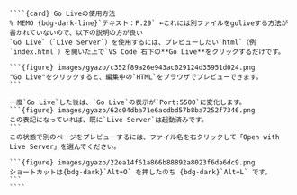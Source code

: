 `````{div} taskcard
````{card} Go Liveの使用方法
% MEMO {bdg-dark-line}`テキスト：P.29` ←これには別ファイルをgoliveする方法が書かれていないので、以下の説明の方が良い
`Go Live`（`Live Server`）を使用するには、プレビューしたい`html`（例`index.html`）を開いた上で`VS Code`右下の**Go Live**をクリックするだけです。

```{figure} images/gyazo/c352f89a26e943ac029124d35951d024.png
"Go Live"をクリックすると、編集中の`HTML`をブラウザでプレビューできます。
```

一度`Go Live`した後は、`Go Live`の表示が`Port:5500`に変化します。
```{figure} images/gyazo/62c04dba71e6acdbd57b8ba7252f7346.png
この表記になっていれば、既に`Live Server`は起動済みです。
```
この状態で別のページをプレビューするには、ファイル名を右クリックして「Open with Live Server」を選んでください。

```{figure} images/gyazo/22ea14f61a866b88892a8023f6da6dc9.png
ショートカットは{bdg-dark}`Alt+O` を押したのち {bdg-dark}`Alt+L` です。
```
````
`````
